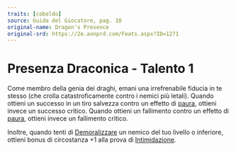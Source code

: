 ```yaml
---
traits: [coboldo]
source: Guida del Giocatore, pag. 10
original-name: Dragon's Presence
original-srd: https://2e.aonprd.com/Feats.aspx?ID=1271
---
```


# Presenza Draconica - Talento 1

Come membro della genia dei draghi, emani una irrefrenabile fiducia in te stesso
(che crolla catastroficamente contro i nemici più letali). Quando ottieni un
successo in un tiro salvezza contro un effetto di [paura](/tratti/paura),
ottieni invece un successo critico. Quando ottieni un fallimento contro un
effetto di [paura](/tratti/paura), ottieni invece un fallimento critico.

Inoltre, quando tenti di [Demoralizzare](/azioni/abilita/demoralizzare) un
nemico del tuo livello o inferiore, ottieni bonus di circostanza +1 alla prova
di [Intimidazione](/abilita/intimidazione).
